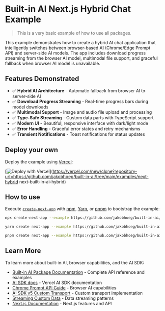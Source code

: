 # Built-in AI Next.js Hybrid Chat Example

> This is a very basic example of how to use all packages.

This example demonstrates how to create a hybrid AI chat application that intelligently switches between browser-based AI (Chrome/Edge Prompt API) and server-side AI models. The app includes download progress streaming from the browser AI model, multimodal file support, and graceful fallback when browser AI model is unavailable.

## Features Demonstrated

- ✅ **Hybrid AI Architecture** - Automatic fallback from browser AI to server-side AI
- ✅ **Download Progress Streaming** - Real-time progress bars during model downloads
- ✅ **Multimodal Support** - Image and audio file upload and processing
- ✅ **Type-Safe Streaming** - Custom data parts with TypeScript support
- ✅ **Modern UI** - Beautiful, responsive interface with dark/light mode
- ✅ **Error Handling** - Graceful error states and retry mechanisms
- ✅ **Transient Notifications** - Toast notifications for status updates

## Deploy your own

Deploy the example using [Vercel](https://vercel.com?utm_source=github&utm_medium=readme&utm_campaign=ai-sdk-example):

[![Deploy with Vercel](https://vercel.com/button)](https://vercel.com/new/clone?repository-url=https://github.com/jakobhoeg/built-in-ai/tree/main/examples/next-hybrid next-built-in-ai-hybrid)

## How to use

Execute [`create-next-app`](https://github.com/vercel/next.js/tree/canary/packages/create-next-app) with [npm](https://docs.npmjs.com/cli/init), [Yarn](https://yarnpkg.com/lang/en/docs/cli/create/), or [pnpm](https://pnpm.io) to bootstrap the example:

```bash
npx create-next-app --example https://github.com/jakobhoeg/built-in-ai/tree/main/examples/next-hybrid next-built-in-ai-hybrid
```

```bash
yarn create next-app --example https://github.com/jakobhoeg/built-in-ai/tree/main/examples/next-hybrid next-built-in-ai-hybrid
```

```bash
pnpm create next-app --example https://github.com/jakobhoeg/built-in-ai/tree/main/examples/next-hybrid next-built-in-ai-hybrid
```

## Learn More

To learn more about built-in AI, browser capabilities, and the AI SDK:

- [Built-in AI Package Documentation](../../packages/built-in-ai/README.md) - Complete API reference and examples
- [AI SDK docs](https://ai-sdk.dev/docs) - Vercel AI SDK documentation
- [Chrome Prompt API Guide](https://developer.chrome.com/docs/extensions/ai/prompt-api) - Browser AI capabilities
- [AI SDK v5 Custom Transport](https://v5.ai-sdk.dev/docs/announcing-ai-sdk-5-beta#enhanced-usechat-architecture) - Custom transport implementation
- [Streaming Custom Data](https://v5.ai-sdk.dev/docs/ai-sdk-ui/streaming-custom-data) - Data streaming patterns
- [Next.js Documentation](https://nextjs.org/docs) - Next.js features and API
